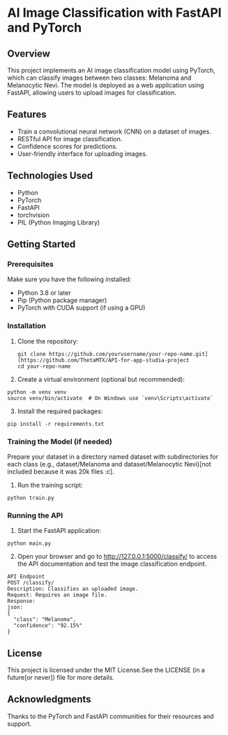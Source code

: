 # AI Image Classification with FastAPI and PyTorch

## Overview
This project implements an AI image classification model using PyTorch, which can classify images between two classes: Melanoma and Melanocytic Nevi. The model is deployed as a web application using FastAPI, allowing users to upload images for classification.

## Features
- Train a convolutional neural network (CNN) on a dataset of images.
- RESTful API for image classification.
- Confidence scores for predictions.
- User-friendly interface for uploading images.

## Technologies Used
- Python
- PyTorch
- FastAPI
- torchvision
- PIL (Python Imaging Library)

## Getting Started

### Prerequisites
Make sure you have the following installed:
- Python 3.8 or later
- Pip (Python package manager)
- PyTorch with CUDA support (if using a GPU)

### Installation
1. Clone the repository:
   ```
   git clone https://github.com/yourusername/your-repo-name.git](https://github.com/ThetaMTX/API-for-app-studia-project
   cd your-repo-name
   ```
2. Create a virtual environment (optional but recommended):
```
python -m venv venv
source venv/bin/activate  # On Windows use `venv\Scripts\activate`
```
3. Install the required packages:
```
pip install -r requirements.txt
```
### Training the Model (if needed)
Prepare your dataset in a directory named dataset with subdirectories for each class (e.g., dataset/Melanoma and dataset/Melanocytic Nevi)[not included because it was 20k files :c].

1. Run the training script:
```
python train.py
```
### Running the API
1. Start the FastAPI application:
```
python main.py
```
2. Open your browser and go to http://127.0.0.1:5000/classify/ to access the API documentation and test the image classification endpoint.
```
API Endpoint
POST /classify/
Description: Classifies an uploaded image.
Request: Requires an image file.
Response:
json:
{
  "class": "Melanoma",
  "confidence": "92.15%"
}
```
## License
This project is licensed under the MIT License.See the LICENSE (in a future[or never]) file for more details.

## Acknowledgments
Thanks to the PyTorch and FastAPI communities for their resources and support.
